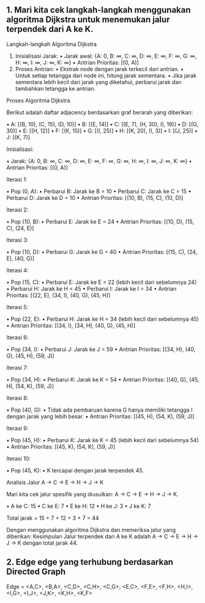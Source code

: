 ## 1. Mari kita cek langkah-langkah menggunakan algoritma Dijkstra untuk menemukan jalur terpendek dari A ke K.

Langkah-langkah Algoritma Dijkstra
1.	Inisialisasi Jarak:
	•	Jarak awal: {A: 0, B: ∞, C: ∞, D: ∞, E: ∞, F: ∞, G: ∞, H: ∞, I: ∞, J: ∞, K: ∞}
	•	Antrian Prioritas: [(0, A)]
2.	Proses Antrian:
	•	Ekstrak node dengan jarak terkecil dari antrian.
	•	Untuk setiap tetangga dari node ini, hitung jarak sementara.
	•	Jika jarak sementara lebih kecil dari jarak yang diketahui, perbarui jarak dan tambahkan tetangga ke antrian.

Proses Algoritma Dijkstra

Berikut adalah daftar adjacency berdasarkan graf berarah yang diberikan:

•	A: [(B, 10), (C, 15), (D, 10)]
•	B: [(E, 14)]
•	C: [(E, 7), (H, 30), (I, 19)]
•	D: [(G, 30)]
•	E: [(H, 12)]
•	F: [(K, 15)]
•	G: [(I, 25)]
•	H: [(K, 20), (I, 3)]
•	I: [(J, 25)]
•	J: [(K, 7)]

Inisialisasi:

•	Jarak: {A: 0, B: ∞, C: ∞, D: ∞, E: ∞, F: ∞, G: ∞, H: ∞, I: ∞, J: ∞, K: ∞}
•	Antrian Prioritas: [(0, A)]

Iterasi 1:

•	Pop (0, A):
•	Perbarui B: Jarak ke B = 10
•	Perbarui C: Jarak ke C = 15
•	Perbarui D: Jarak ke D = 10
•	Antrian Prioritas: [(10, B), (15, C), (10, D)]

Iterasi 2:

•	Pop (10, B):
•	Perbarui E: Jarak ke E = 24
•	Antrian Prioritas: [(10, D), (15, C), (24, E)]

Iterasi 3:

•	Pop (10, D):
•	Perbarui G: Jarak ke G = 40
•	Antrian Prioritas: [(15, C), (24, E), (40, G)]

Iterasi 4:

•	Pop (15, C):
•	Perbarui E: Jarak ke E = 22 (lebih kecil dari sebelumnya 24)
•	Perbarui H: Jarak ke H = 45
•	Perbarui I: Jarak ke I = 34
•	Antrian Prioritas: [(22, E), (34, I), (40, G), (45, H)]

Iterasi 5:

•	Pop (22, E):
•	Perbarui H: Jarak ke H = 34 (lebih kecil dari sebelumnya 45)
•	Antrian Prioritas: [(34, I), (34, H), (40, G), (45, H)]

Iterasi 6:

•	Pop (34, I):
•	Perbarui J: Jarak ke J = 59
•	Antrian Prioritas: [(34, H), (40, G), (45, H), (59, J)]

Iterasi 7:

•	Pop (34, H):
•	Perbarui K: Jarak ke K = 54
•	Antrian Prioritas: [(40, G), (45, H), (54, K), (59, J)]

Iterasi 8:

•	Pop (40, G):
•	Tidak ada pembaruan karena G hanya memiliki tetangga I dengan jarak yang lebih besar.
•	Antrian Prioritas: [(45, H), (54, K), (59, J)]

Iterasi 9:

•	Pop (45, H):
•	Perbarui K: Jarak ke K = 45 (lebih kecil dari sebelumnya 54)
•	Antrian Prioritas: [(45, K), (54, K), (59, J)]

Iterasi 10:

•	Pop (45, K):
•	K tercapai dengan jarak terpendek 45.

Analisis Jalur A -> C -> E -> H -> J -> K

Mari kita cek jalur spesifik yang diusulkan: A -> C -> E -> H -> J -> K.

•	A ke C: 15
•	C ke E: 7
•	E ke H: 12
•	H ke J: 3
•	J ke K: 7

Total jarak = 15 + 7 + 12 + 3 + 7 = 44

Dengan menggunakan algoritma Dijkstra dan memeriksa jalur yang diberikan:
Kesimpulan 
Jalur terpendek dari A ke K adalah A -> C -> E -> H -> J -> K dengan total jarak 44.



## 2. Edge edge yang terhubung berdasarkan Directed Graph
Edge = <A,C>, <B,A>, <C,D>, <C,H>, <C,G>, <E,C>, <F,E>, <F,H>, <H,I>, <I,G>, <I,J>, <J,K>, <K,H>, <K,F> 
